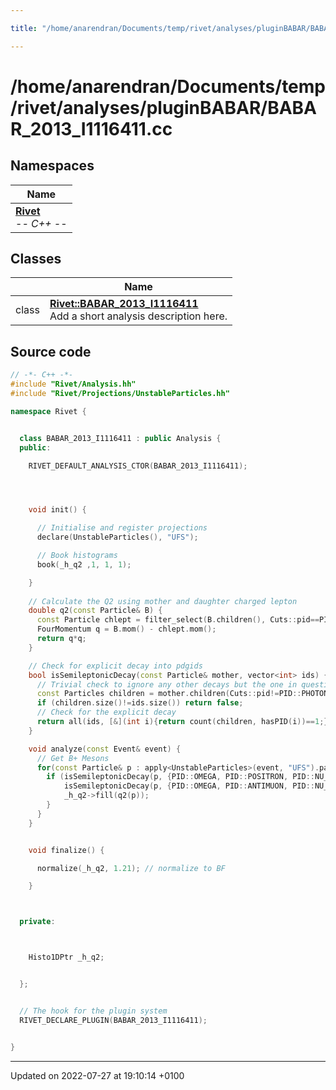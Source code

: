 ```yaml
---

title: "/home/anarendran/Documents/temp/rivet/analyses/pluginBABAR/BABAR_2013_I1116411.cc"

---
```


# /home/anarendran/Documents/temp/rivet/analyses/pluginBABAR/BABAR_2013_I1116411.cc



## Namespaces

| Name           |
| -------------- |
| **[Rivet](http://example.org/namespaces/namespacerivet/)** <br>-*- C++ -*-  |

## Classes

|                | Name           |
| -------------- | -------------- |
| class | **[Rivet::BABAR_2013_I1116411](http://example.org/classes/classrivet_1_1babar__2013__i1116411/)** <br>Add a short analysis description here.  |




## Source code

```cpp
// -*- C++ -*-
#include "Rivet/Analysis.hh"
#include "Rivet/Projections/UnstableParticles.hh"

namespace Rivet {


  class BABAR_2013_I1116411 : public Analysis {
  public:

    RIVET_DEFAULT_ANALYSIS_CTOR(BABAR_2013_I1116411);




    void init() {

      // Initialise and register projections
      declare(UnstableParticles(), "UFS");

      // Book histograms
      book(_h_q2 ,1, 1, 1);

    }
    
    // Calculate the Q2 using mother and daughter charged lepton
    double q2(const Particle& B) {
      const Particle chlept = filter_select(B.children(), Cuts::pid==PID::POSITRON || Cuts::pid==PID::ANTIMUON)[0];
      FourMomentum q = B.mom() - chlept.mom();
      return q*q;
    }

    // Check for explicit decay into pdgids
    bool isSemileptonicDecay(const Particle& mother, vector<int> ids) {
      // Trivial check to ignore any other decays but the one in question modulo photons
      const Particles children = mother.children(Cuts::pid!=PID::PHOTON);
      if (children.size()!=ids.size()) return false;
      // Check for the explicit decay
      return all(ids, [&](int i){return count(children, hasPID(i))==1;});
    }

    void analyze(const Event& event) {
      // Get B+ Mesons
      for(const Particle& p : apply<UnstableParticles>(event, "UFS").particles(Cuts::pid==PID::BPLUS)) {
        if (isSemileptonicDecay(p, {PID::OMEGA, PID::POSITRON, PID::NU_E}) ||
            isSemileptonicDecay(p, {PID::OMEGA, PID::ANTIMUON, PID::NU_MU})) {
            _h_q2->fill(q2(p));
        }
      }
    }


    void finalize() {

      normalize(_h_q2, 1.21); // normalize to BF

    }



  private:



    Histo1DPtr _h_q2;


  };


  // The hook for the plugin system
  RIVET_DECLARE_PLUGIN(BABAR_2013_I1116411);


}
```


-------------------------------

Updated on 2022-07-27 at 19:10:14 +0100
